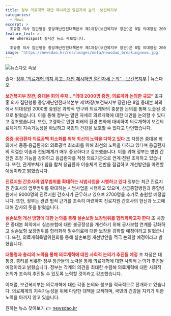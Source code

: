 ```yaml
---
title: 정부 의료개혁 대안 제시하면 열린자세 논의  보건복지부
categories:
  - News
excerpt: >
  조규홍 의사 집단행동 중앙재난안전대책본부 제1차장(보건복지부 장관)은 8일 의대정원 2000명 증원은 과학적…
feature_text: >
  ## whereispost 실시간 뉴스 속보입니다.

  조규홍 의사 집단행동 중앙재난안전대책본부 제1차장(보건복지부 장관)은 8일 의대정원 2000명 증원은 과학적…
image: 'https://newsdao.kr/res/images/meta/newsdao_breakingnews.jpg'
---
```


![뉴스다오 속보](https://newsdao.kr/res/images/meta/newsdao_breakingnews.jpg)

<p>출처: <a href="https://newsdao.kr/3535" rel="dofollow">정부  “의료개혁 의지 확고...대안 제시하면 열린자세 논의” - 보건복지부</a> | 뉴스다오</p>

<b><span style="color: #ee2323;">보건복지부 장관, 중대본 회의 주재…“의대 2000명 증원, 의료계와 논의한 규모”</span></b>
조규홍 의사 집단행동 중앙재난안전대책본부 제1차장(보건복지부 장관)은 8일 중대본 회의에서 의대정원 2000명 증원은 과학적 연구와 의료계와의 충분한 논의를 통해 도출된 것으로 밝혔습니다. 이를 통해 정부는 열린 자세로 의료개혁에 대한 대안을 논의할 수 있다고 강조했습니다. 또한, 고령화로 인한 미래의 환경 변화에 대비하여 의료개혁이 보건의료체계의 지속가능성을 확보하고 국민의 건강을 보호할 수 있다고 단언했습니다.

<p data-ke-size="size16"></p>

<b><span style="color: #ee2323;">중증·응급환자 의료공백 최소화를 위해 최선의 노력을 다하고 있다</span></b>
조 차장은 중대본 회의에서 중증·응급환자의 의료공백 최소화를 위해 최선의 노력을 다하고 있다며 응급환자의 적절한 이송과 전원체계가 매우 중요하다고 강조했습니다. 이를 위해 정부는 병원 간 전원 조정 기능을 강화하고 응급환자를 적정 의료기관으로 연계·전원 조치하고 있습니다. 또한, 관계부처가 힘을 합쳐 응급환자 이송체계 전반을 점검하고 개선방안을 마련할 예정이라고 밝혔습니다.

<p data-ke-size="size16"></p>

<b><span style="color: #ee2323;">진료지원 간호사의 업무범위를 확대하는 시범사업을 시행하고 있다</span></b>
정부는 최근 진료지원 간호사의 업무범위를 확대하는 시범사업을 시행하고 있으며, 상급종합병원과 종합병원에서 9000명의 진료지원 간호사가 근무하고 있으며 2700명을 추가로 충원할 예정입니다. 또한, 정부는 관련 법적 근거를 조속히 마련하여 진료지원 간호사의 헌신과 노고에 대해 감사의 뜻을 밝혔습니다.

<p data-ke-size="size16"></p>

<b><span style="color: #ee2323;">실손보험 개선 방향에 대한 논의를 통해 실손보험 보장범위를 합리화하고자 한다</span></b>
조 차장은 중대본 회의에서 실손보험에 대한 불공정성을 개선하기 위해 공사보험 연계를 강화하고 실손보험 보장범위를 합리화해 필수의료에 대한 보장을 강화할 예정이라고 밝혔습니다. 또한, 의료개혁특별위원회를 통해 실손보험 개선방안을 적극 논의할 예정이라고 밝혔습니다.

<p data-ke-size="size16"></p>

<b><span style="color: #ee2323;">대통령과 총리의 노력을 통해 의료개혁에 대한 사회적 논의가 추진될 예정</span></b>
조 차장은 대통령, 총리를 비롯한 정부 장관들의 노력을 통해 의료개혁에 대한 사회적 논의가 추진될 예정이라고 밝혔습니다. 정부는 각계의 의견을 최대한 수렴해 의료개혁에 대한 사회적 논의가 조속히 추진될 수 있도록 노력할 것이라고 강조했습니다.

<p data-ke-size="size16"></p>

이처럼, 보건복지부는 의료개혁에 대한 각종 논의와 행보를 적극적으로 전개하고 있습니다. 의료체계의 지속가능성을 위해 다양한 대책을 모색하며, 국민의 건강을 지키기 위한 노력을 아끼지 않고 있습니다. 

원하는 뉴스 찾아보기 👉 <a href="https://newsdao.kr" rel="dofollow">newsdao.kr</a>


